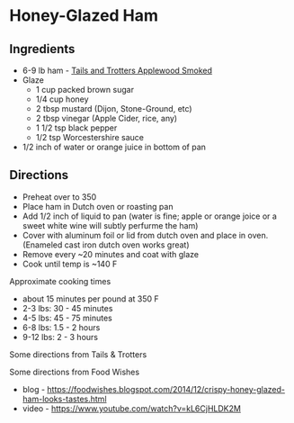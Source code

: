 # Honey-Glazed Ham

## Ingredients

 - 6-9 lb ham - [Tails and Trotters Applewood Smoked](https://tailsandtrotters.com/collections/hams)
 - Glaze
   - 1 cup packed brown sugar
   - 1/4 cup honey
   - 2 tbsp mustard (Dijon, Stone-Ground, etc)
   - 2 tbsp vinegar (Apple Cider, rice, any)
   - 1 1/2 tsp black pepper
   - 1/2 tsp Worcestershire sauce
 - 1/2 inch of water or orange juice in bottom of pan
 
## Directions

 - Preheat over to 350
 - Place ham in Dutch oven or roasting pan
 - Add 1/2 inch of liquid to pan (water is fine; apple or orange joice or a sweet white wine will subtly perfurme the ham)
 - Cover with aluminum foil or lid from dutch oven and place in oven.  (Enameled cast iron dutch oven works great)
 - Remove every ~20 minutes and coat with glaze
 - Cook until temp is ~140 F
 
Approximate cooking times
- about 15 minutes per pound at 350 F
- 2-3 lbs: 30 - 45 minutes
- 4-5 lbs: 45 - 75 minutes
- 6-8 lbs: 1.5 - 2 hours
- 9-12 lbs: 2 - 3 hours

Some directions from Tails & Trotters

Some directions from Food Wishes
 - blog - https://foodwishes.blogspot.com/2014/12/crispy-honey-glazed-ham-looks-tastes.html
 - video - https://www.youtube.com/watch?v=kL6CjHLDK2M
